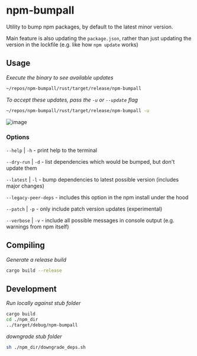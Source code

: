 # npm-bumpall

Utility to bump npm packages, by default to the latest minor version.

Main feature is also updating the `package.json`, rather than just updating the version in the lockfile (e.g. like how `npm update` works)

## Usage
_Execute the binary to see available updates_
```bash
~/repos/npm-bumpall/rust/target/release/npm-bumpall
```

_To accept these updates, pass the `-u` or `--update` flag_
```bash
~/repos/npm-bumpall/rust/target/release/npm-bumpall -u
```

![image](https://github.com/JonShort/npm-bumpall/assets/21317379/cd884d87-2a8d-4099-83b7-99e1be30744a)

### Options

`--help` | `-h` - print help to the terminal

`--dry-run` | `-d` - list dependencies which would be bumped, but don't update them

`--latest` | `-l` - bump dependencies to latest possible version (includes major changes)

`--legacy-peer-deps` - includes this option in the npm install under the hood

`--patch` | `-p` - only include patch version updates (experimental)

`--verbose` | `-v` - include all possible messages in console output (e.g. warnings from npm itself)

## Compiling
_Generate a release build_
```bash
cargo build --release
```

## Development
_Run locally against stub folder_
```bash
cargo build
cd ./npm_dir
../target/debug/npm-bumpall
```

_downgrade stub folder_
```bash
sh ./npm_dir/downgrade_deps.sh
```
